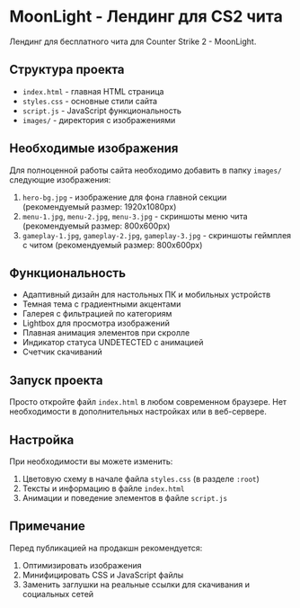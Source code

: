 # MoonLight - Лендинг для CS2 чита

Лендинг для бесплатного чита для Counter Strike 2 - MoonLight. 

## Структура проекта

- `index.html` - главная HTML страница
- `styles.css` - основные стили сайта
- `script.js` - JavaScript функциональность
- `images/` - директория с изображениями

## Необходимые изображения

Для полноценной работы сайта необходимо добавить в папку `images/` следующие изображения:

1. `hero-bg.jpg` - изображение для фона главной секции (рекомендуемый размер: 1920x1080px)
2. `menu-1.jpg`, `menu-2.jpg`, `menu-3.jpg` - скриншоты меню чита (рекомендуемый размер: 800x600px)
3. `gameplay-1.jpg`, `gameplay-2.jpg`, `gameplay-3.jpg` - скриншоты геймплея с читом (рекомендуемый размер: 800x600px)

## Функциональность

- Адаптивный дизайн для настольных ПК и мобильных устройств
- Темная тема с градиентными акцентами
- Галерея с фильтрацией по категориям
- Lightbox для просмотра изображений
- Плавная анимация элементов при скролле
- Индикатор статуса UNDETECTED с анимацией
- Счетчик скачиваний

## Запуск проекта

Просто откройте файл `index.html` в любом современном браузере. Нет необходимости в дополнительных настройках или в веб-сервере.

## Настройка

При необходимости вы можете изменить:

1. Цветовую схему в начале файла `styles.css` (в разделе `:root`)
2. Тексты и информацию в файле `index.html`
3. Анимации и поведение элементов в файле `script.js`

## Примечание

Перед публикацией на продакшн рекомендуется:

1. Оптимизировать изображения
2. Минифицировать CSS и JavaScript файлы
3. Заменить заглушки на реальные ссылки для скачивания и социальных сетей 
